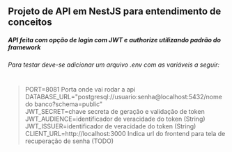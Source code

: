 ## Projeto de API em NestJS para entendimento de conceitos
##### API feita com opção de login com JWT e authorize utilizando padrão do framework

###### Para testar deve-se adicionar um arquivo .env com as variáveis a seguir:
#
> PORT=8081 Porta onde vai rodar a api <br>
> DATABASE_URL="postgresql://usuario:senha@localhost:5432/nome do banco?schema=public" <br>
> JWT_SECRET=chave secreta de geração e validação de token <br>
> JWT_AUDIENCE=identificador de veracidade do token (String) <br>
> JWT_ISSUER=identificador de veracidade do token (String) <br>
> CLIENT_URL=http://localhost:3000 Indica url do frontend para tela de recuperação de senha (TODO)
#
